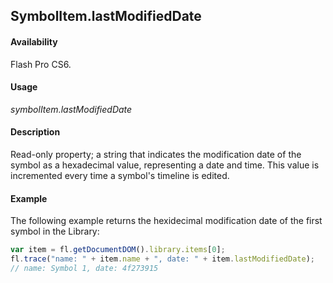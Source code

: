 ## SymbolItem.lastModifiedDate

#### Availability

Flash Pro CS6.

#### Usage

*symbolItem.lastModifiedDate*

#### Description

Read-only property; a string that indicates the modification date of the symbol as a hexadecimal value, representing a date and time. This value is incremented every time a symbol's timeline is edited.

#### Example

The following example returns the hexidecimal modification date of the first symbol in the Library:

```javascript
var item = fl.getDocumentDOM().library.items[0];
fl.trace("name: " + item.name + ", date: " + item.lastModifiedDate);
// name: Symbol 1, date: 4f273915

```